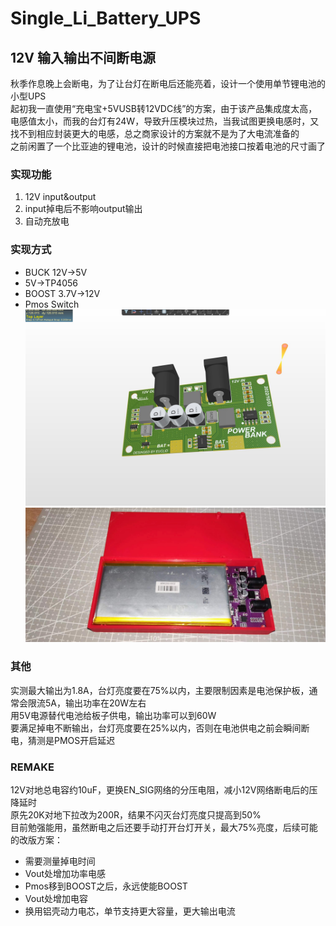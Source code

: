 # Single_Li_Battery_UPS

## 12V 输入输出不间断电源

秋季作息晚上会断电，为了让台灯在断电后还能亮着，设计一个使用单节锂电池的小型UPS <br>
起初我一直使用“充电宝+5VUSB转12VDC线”的方案，由于该产品集成度太高，电感值太小，而我的台灯有24W，导致升压模块过热，当我试图更换电感时，又找不到相应封装更大的电感，总之商家设计的方案就不是为了大电流准备的 <br>
之前闲置了一个比亚迪的锂电池，设计的时候直接把电池接口按着电池的尺寸画了

### 实现功能

1. 12V input&output
2. input掉电后不影响output输出
3. 自动充放电

### 实现方式

* BUCK 12V->5V 
* 5V->TP4056 
* BOOST 3.7V->12V
* Pmos Switch
![PCB](/img/3.jpg "PCB")
![成品](/img/1.jpg "成品")

### 其他

实测最大输出为1.8A，台灯亮度要在75%以内，主要限制因素是电池保护板，通常会限流5A，输出功率在20W左右 <br>
用5V电源替代电池给板子供电，输出功率可以到60W <br>
要满足掉电不断输出，台灯亮度要在25%以内，否则在电池供电之前会瞬间断电，猜测是PMOS开启延迟 <br>

### REMAKE
12V对地总电容约10uF，更换EN_SIG网络的分压电阻，减小12V网络断电后的压降延时 <br>
原先20K对地下拉改为200R，结果不闪灭台灯亮度只提高到50% <br>
目前勉强能用，虽然断电之后还要手动打开台灯开关，最大75%亮度，后续可能的改版方案：
* 需要测量掉电时间
* Vout处增加功率电感
* Pmos移到BOOST之后，永远使能BOOST
* Vout处增加电容 
* 换用铝壳动力电芯，单节支持更大容量，更大输出电流
